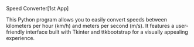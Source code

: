 Speed Converter[1st App]

This Python program allows you to easily convert speeds between kilometers per hour (km/h) and meters per second (m/s). It features a user-friendly interface built with Tkinter and ttkbootstrap for a visually appealing experience.
